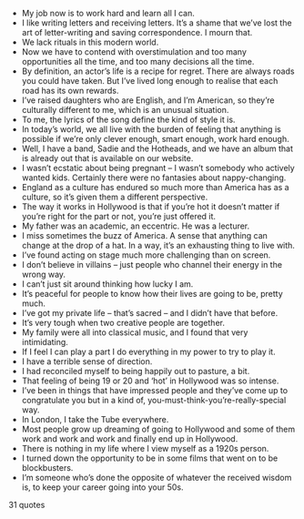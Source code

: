  - My job now is to work hard and learn all I can.
 - I like writing letters and receiving letters. It’s a shame that we’ve lost the art of letter-writing and saving correspondence. I mourn that.
 - We lack rituals in this modern world.
 - Now we have to contend with overstimulation and too many opportunities all the time, and too many decisions all the time.
 - By definition, an actor’s life is a recipe for regret. There are always roads you could have taken. But I’ve lived long enough to realise that each road has its own rewards.
 - I’ve raised daughters who are English, and I’m American, so they’re culturally different to me, which is an unusual situation.
 - To me, the lyrics of the song define the kind of style it is.
 - In today’s world, we all live with the burden of feeling that anything is possible if we’re only clever enough, smart enough, work hard enough.
 - Well, I have a band, Sadie and the Hotheads, and we have an album that is already out that is available on our website.
 - I wasn’t ecstatic about being pregnant – I wasn’t somebody who actively wanted kids. Certainly there were no fantasies about nappy-changing.
 - England as a culture has endured so much more than America has as a culture, so it’s given them a different perspective.
 - The way it works in Hollywood is that if you’re hot it doesn’t matter if you’re right for the part or not, you’re just offered it.
 - My father was an academic, an eccentric. He was a lecturer.
 - I miss sometimes the buzz of America. A sense that anything can change at the drop of a hat. In a way, it’s an exhausting thing to live with.
 - I’ve found acting on stage much more challenging than on screen.
 - I don’t believe in villains – just people who channel their energy in the wrong way.
 - I can’t just sit around thinking how lucky I am.
 - It’s peaceful for people to know how their lives are going to be, pretty much.
 - I’ve got my private life – that’s sacred – and I didn’t have that before.
 - It’s very tough when two creative people are together.
 - My family were all into classical music, and I found that very intimidating.
 - If I feel I can play a part I do everything in my power to try to play it.
 - I have a terrible sense of direction.
 - I had reconciled myself to being happily out to pasture, a bit.
 - That feeling of being 19 or 20 and ‘hot’ in Hollywood was so intense.
 - I’ve been in things that have impressed people and they’ve come up to congratulate you but in a kind of, you-must-think-you’re-really-special way.
 - In London, I take the Tube everywhere.
 - Most people grow up dreaming of going to Hollywood and some of them work and work and work and finally end up in Hollywood.
 - There is nothing in my life where I view myself as a 1920s person.
 - I turned down the opportunity to be in some films that went on to be blockbusters.
 - I’m someone who’s done the opposite of whatever the received wisdom is, to keep your career going into your 50s.

31 quotes